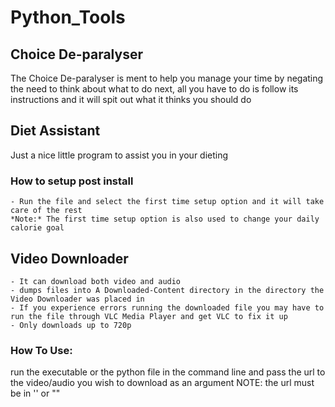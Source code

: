 # Python_Tools

## Choice De-paralyser
The Choice De-paralyser is ment to help you manage your time by negating the need to think about what to do next, all you have to do is follow its instructions and it will spit out what it thinks you should do

## Diet Assistant
Just a nice little program to assist you in your dieting

### How to setup post install
    - Run the file and select the first time setup option and it will take care of the rest
    *Note:* The first time setup option is also used to change your daily calorie goal

## Video Downloader
    - It can download both video and audio
    - dumps files into A Downloaded-Content directory in the directory the Video Downloader was placed in
    - If you experience errors running the downloaded file you may have to run the file through VLC Media Player and get VLC to fix it up
    - Only downloads up to 720p
### How To Use:
run the executable or the python file in the command line and pass the url to the video/audio you wish to download as an argument NOTE: the url must be in '' or ""
